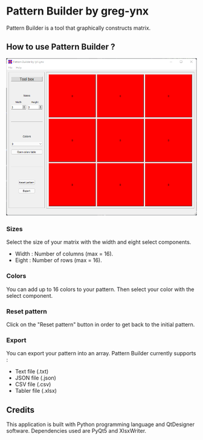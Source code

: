 # Pattern Builder by greg-ynx
Pattern Builder is a tool that graphically constructs matrix.

## How to use Pattern Builder ?

![Pattern Builder UI](readme/pbui.png)

### Sizes
Select the size of your matrix with the width and eight select components.
- Width : Number of columns (max = 16).
- Eight : Number of rows (max = 16).

### Colors
You can add up to 16 colors to your pattern. Then select your color with the select component.

### Reset pattern
Click on the "Reset pattern" button in order to get back to the initial pattern.

### Export
You can export your pattern into an array.
Pattern Builder currently supports :
- Text file (.txt)
- JSON file (.json)
- CSV file (.csv)
- Tabler file (.xlsx)

## Credits
This application is built with Python programming language and QtDesigner software.
Dependencies used are PyQt5 and XlsxWriter.